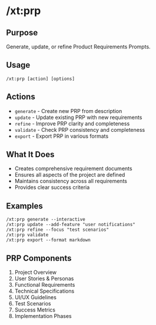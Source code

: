 # /xt:prp

## Purpose
Generate, update, or refine Product Requirements Prompts.

## Usage
```
/xt:prp [action] [options]
```

## Actions
- `generate` - Create new PRP from description
- `update` - Update existing PRP with new requirements
- `refine` - Improve PRP clarity and completeness
- `validate` - Check PRP consistency and completeness
- `export` - Export PRP in various formats

## What It Does
- Creates comprehensive requirement documents
- Ensures all aspects of the project are defined
- Maintains consistency across all requirements
- Provides clear success criteria

## Examples
```
/xt:prp generate --interactive
/xt:prp update --add-feature "user notifications"
/xt:prp refine --focus "test scenarios"
/xt:prp validate
/xt:prp export --format markdown
```

## PRP Components
1. Project Overview
2. User Stories & Personas
3. Functional Requirements
4. Technical Specifications
5. UI/UX Guidelines
6. Test Scenarios
7. Success Metrics
8. Implementation Phases